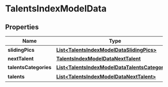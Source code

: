 
# TalentsIndexModelData

## Properties
Name | Type | Description | Notes
------------ | ------------- | ------------- | -------------
**slidingPics** | [**List&lt;TalentsIndexModelDataSlidingPics&gt;**](TalentsIndexModelDataSlidingPics.md) | 图片轮播 |  [optional]
**nextTalent** | [**TalentsIndexModelDataNextTalent**](TalentsIndexModelDataNextTalent.md) |  |  [optional]
**talentsCategories** | [**List&lt;TalentsIndexModelDataTalentsCategories&gt;**](TalentsIndexModelDataTalentsCategories.md) | 达人分类 |  [optional]
**talents** | [**List&lt;TalentsIndexModelDataNextTalent&gt;**](TalentsIndexModelDataNextTalent.md) | 达人列表 |  [optional]



